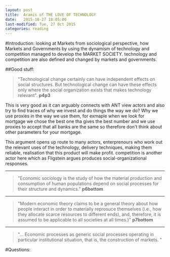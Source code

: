 ```yaml
---
layout: post
title:  Aramis of THE LOVE OF TECHNOLOGY
date:   2015-10-27 18:05:00
last-modified: Tue, 27 Oct 2015
categories: reading
---
```


#Introduction:
looking at Markets from sociological perspective, how Markets and Governments by using the dynamism of technology and competition managed to develop the MARKET SOCIETY. technology and competition are also defined and changed by markets and governments.


##Good stuff:

>"Technological change certainly can have independent effects on social structures. But technological change can have these effects only where the social organization exists that makes technology relevant". **p4p3**

This is very good as it can arguably connects with ANT view actors and also try to find traces of why we invest and do things the way we do? Why we use proxies in the way we use them, for exmaple when we look for mortgage we chose the best one tha gives the best number and we use proxies to accept that all banks are the same so therefore don't think about other parameters for your mortgage.

This argument opens up route to many actors, enterprenours who work out the relevant uses of the technology, delivery techniques, making them reliable, realisation that this product will make profit. competition is another actor here which as Fligstein argues produces social-organizational responses.

---

>"Economic sociology is the study of how the material production and consumption of human populations depend on social processes for their structure and dynamics." **p6bottom**

---

>"Modern economic theory claims to be a general theory about how people interact in order to materially reprosuce themselves (i.e., how they allocate scarce resources to different ends), and, therefore, it is assumed to be applicable to all societies at all times.)" **p7bottom**

---

>"... Economic processes as generic social processes operating in particular institutional situation, that is, the construction of markets. "

#Questions:
